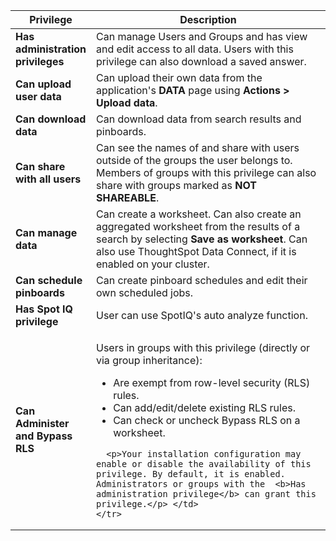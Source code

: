 <table>
<colgroup>
<col width="25%" />
<col width="75%" />
</colgroup>
  <thead>
    <tr>
      <th>Privilege</th>
      <th>Description</th>
    </tr>
  </thead>
  <tbody>
    <tr>
      <td><strong>Has administration privileges</strong></td>
      <td>Can manage Users and Groups and has view and edit access to all data. Users with this privilege can also download a saved answer. </td>
    </tr>
    <tr>
      <td><strong>Can upload user data</strong></td>
      <td>Can upload their own data from the application's <strong>DATA</strong> page using <strong>Actions > Upload data</strong>.</td>
    </tr>
    <tr>
      <td><strong>Can download data</strong></td>
      <td>Can download data from search results and pinboards.</td>
    </tr>
    <tr>
      <td><strong>Can share with all users</strong></td>
      <td>Can see the names of and share with users outside of the groups the user belongs to. Members of groups with this privilege can also share with groups marked as
      <strong>NOT SHAREABLE</strong>.</td>
    </tr>
    <tr>
      <td><strong>Can manage data</strong></td>
      <td>Can create a worksheet. Can also create an aggregated worksheet from the results of a search by selecting <strong>Save as worksheet</strong>. Can also use ThoughtSpot Data Connect, if it is enabled on your cluster.</td>
    </tr>
    <tr>
      <td><strong>Can schedule pinboards</strong></td>
      <td>Can create pinboard schedules and edit their own scheduled jobs.</td>
    </tr>
    <tr>
      <td><strong>Has Spot IQ privilege</strong></td>
      <td>User can use SpotIQ's auto analyze function.</td>
    </tr>
    <tr>
      <td><strong>Can Administer and Bypass RLS</strong></td>
      <td><p>Users in groups with this privilege (directly or via group inheritance):</p>
<ul>      <li>Are exempt from row-level security (RLS) rules.</li>
      <li>Can add/edit/delete existing RLS rules.</li>
      <li>Can check or uncheck Bypass RLS on a worksheet.</li></ul>

      <p>Your installation configuration may enable or disable the availability of this privilege. By default, it is enabled. Administrators or groups with the  <b>Has administration privilege</b> can grant this privilege.</p> </td>
    </tr>
  </tbody>
</table>
